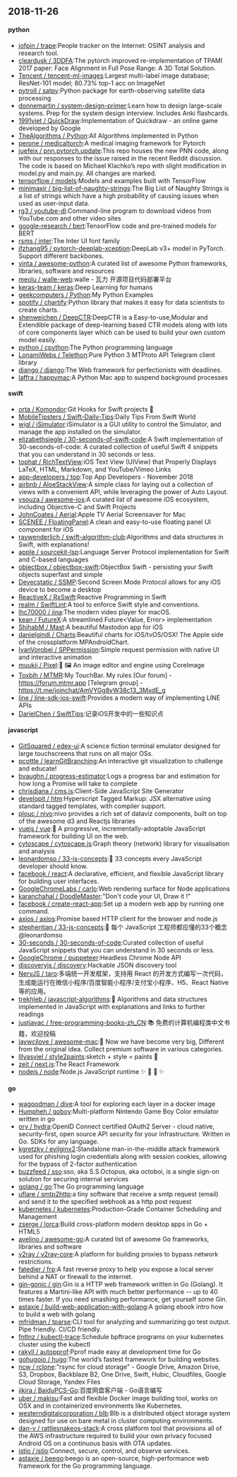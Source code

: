 ## 2018-11-26

#### python
* [jofpin / trape](https://github.com/jofpin/trape):People tracker on the Internet: OSINT analysis and research tool.
* [cleardusk / 3DDFA](https://github.com/cleardusk/3DDFA):The pytorch improved re-implementation of TPAMI 2017 paper: Face Alignment in Full Pose Range: A 3D Total Solution.
* [Tencent / tencent-ml-images](https://github.com/Tencent/tencent-ml-images):Largest multi-label image database; ResNet-101 model; 80.73% top-1 acc on ImageNet
* [pytroll / satpy](https://github.com/pytroll/satpy):Python package for earth-observing satellite data processing
* [donnemartin / system-design-primer](https://github.com/donnemartin/system-design-primer):Learn how to design large-scale systems. Prep for the system design interview. Includes Anki flashcards.
* [1991viet / QuickDraw](https://github.com/1991viet/QuickDraw):Implementation of Quickdraw - an online game developed by Google
* [TheAlgorithms / Python](https://github.com/TheAlgorithms/Python):All Algorithms implemented in Python
* [perone / medicaltorch](https://github.com/perone/medicaltorch):A medical imaging framework for Pytorch
* [juefeix / pnn.pytorch.update](https://github.com/juefeix/pnn.pytorch.update):This repo houses the new PNN code, along with our responses to the issue raised in the recent Reddit discussion. The code is based on Michael Klachko’s repo with slight modification in model.py and main.py. All changes are marked.
* [tensorflow / models](https://github.com/tensorflow/models):Models and examples built with TensorFlow
* [minimaxir / big-list-of-naughty-strings](https://github.com/minimaxir/big-list-of-naughty-strings):The Big List of Naughty Strings is a list of strings which have a high probability of causing issues when used as user-input data.
* [rg3 / youtube-dl](https://github.com/rg3/youtube-dl):Command-line program to download videos from YouTube.com and other video sites
* [google-research / bert](https://github.com/google-research/bert):TensorFlow code and pre-trained models for BERT
* [rsms / inter](https://github.com/rsms/inter):The Inter UI font family
* [jfzhang95 / pytorch-deeplab-xception](https://github.com/jfzhang95/pytorch-deeplab-xception):DeepLab v3+ model in PyTorch. Support different backbones.
* [vinta / awesome-python](https://github.com/vinta/awesome-python):A curated list of awesome Python frameworks, libraries, software and resources
* [meolu / walle-web](https://github.com/meolu/walle-web):walle - 瓦力 开源项目代码部署平台
* [keras-team / keras](https://github.com/keras-team/keras):Deep Learning for humans
* [geekcomputers / Python](https://github.com/geekcomputers/Python):My Python Examples
* [spotify / chartify](https://github.com/spotify/chartify):Python library that makes it easy for data scientists to create charts.
* [shenweichen / DeepCTR](https://github.com/shenweichen/DeepCTR):DeepCTR is a Easy-to-use,Modular and Extendible package of deep-learning based CTR models along with lots of core components layer which can be used to build your own custom model easily.
* [python / cpython](https://github.com/python/cpython):The Python programming language
* [LonamiWebs / Telethon](https://github.com/LonamiWebs/Telethon):Pure Python 3 MTProto API Telegram client library
* [django / django](https://github.com/django/django):The Web framework for perfectionists with deadlines.
* [laffra / happymac](https://github.com/laffra/happymac):A Python Mac app to suspend background processes

#### swift
* [orta / Komondor](https://github.com/orta/Komondor):Git Hooks for Swift projects
🐩
* [MobileTipsters / Swift-Daily-Tips](https://github.com/MobileTipsters/Swift-Daily-Tips):Daily Tips From Swift World
* [wigl / iSimulator](https://github.com/wigl/iSimulator):iSimulator is a GUI utility to control the Simulator, and manage the app installed on the simulator.
* [elizabethsiegle / 30-seconds-of-swift-code](https://github.com/elizabethsiegle/30-seconds-of-swift-code):A Swift implementation of 30-seconds-of-code: A curated collection of useful Swift 4 snippets that you can understand in 30 seconds or less.
* [tophat / RichTextView](https://github.com/tophat/RichTextView):iOS Text View (UIView) that Properly Displays LaTeX, HTML, Markdown, and YouTube/Vimeo Links
* [app-developers / top](https://github.com/app-developers/top):Top App Developers - November 2018
* [airbnb / AloeStackView](https://github.com/airbnb/AloeStackView):A simple class for laying out a collection of views with a convenient API, while leveraging the power of Auto Layout.
* [vsouza / awesome-ios](https://github.com/vsouza/awesome-ios):A curated list of awesome iOS ecosystem, including Objective-C and Swift Projects
* [JohnCoates / Aerial](https://github.com/JohnCoates/Aerial):Apple TV Aerial Screensaver for Mac
* [SCENEE / FloatingPanel](https://github.com/SCENEE/FloatingPanel):A clean and easy-to-use floating panel UI component for iOS
* [raywenderlich / swift-algorithm-club](https://github.com/raywenderlich/swift-algorithm-club):Algorithms and data structures in Swift, with explanations!
* [apple / sourcekit-lsp](https://github.com/apple/sourcekit-lsp):Language Server Protocol implementation for Swift and C-based languages
* [objectbox / objectbox-swift](https://github.com/objectbox/objectbox-swift):ObjectBox Swift - persisting your Swift objects superfast and simple
* [Devecstatic / SSMP](https://github.com/Devecstatic/SSMP):Second Screen Mode Protocol allows for any iOS device to become a desktop
* [ReactiveX / RxSwift](https://github.com/ReactiveX/RxSwift):Reactive Programming in Swift
* [realm / SwiftLint](https://github.com/realm/SwiftLint):A tool to enforce Swift style and conventions.
* [lhc70000 / iina](https://github.com/lhc70000/iina):The modern video player for macOS.
* [kean / FutureX](https://github.com/kean/FutureX):A streamlined Future<Value, Error> implementation
* [ShihabM / Mast](https://github.com/ShihabM/Mast):A beautiful Mastodon app for iOS
* [danielgindi / Charts](https://github.com/danielgindi/Charts):Beautiful charts for iOS/tvOS/OSX! The Apple side of the crossplatform MPAndroidChart.
* [IvanVorobei / SPPermission](https://github.com/IvanVorobei/SPPermission):Simple request permission with native UI and interactive animation
* [muukii / Pixel](https://github.com/muukii/Pixel):🎨
🖼
An image editor and engine using CoreImage
* [Toxblh / MTMR](https://github.com/Toxblh/MTMR):My TouchBar. My rules [Our forum] - https://forum.mtmr.app [Telegram group] - https://t.me/joinchat/AmVYGg8vW38c13_3MxdE_g
* [line / line-sdk-ios-swift](https://github.com/line/line-sdk-ios-swift):Provides a modern way of implementing LINE APIs
* [DarielChen / SwiftTips](https://github.com/DarielChen/SwiftTips):记录iOS开发中的一些知识点

#### javascript
* [GitSquared / edex-ui](https://github.com/GitSquared/edex-ui):A science fiction terminal emulator designed for large touchscreens that runs on all major OSs.
* [pcottle / learnGitBranching](https://github.com/pcottle/learnGitBranching):An interactive git visualization to challenge and educate!
* [bvaughn / progress-estimator](https://github.com/bvaughn/progress-estimator):Logs a progress bar and estimation for how long a Promise will take to complete
* [chrisdiana / cms.js](https://github.com/chrisdiana/cms.js):Client-Side JavaScript Site Generator
* [developit / htm](https://github.com/developit/htm):Hyperscript Tagged Markup: JSX alternative using standard tagged templates, with compiler support.
* [plouc / nivo](https://github.com/plouc/nivo):nivo provides a rich set of dataviz components, built on top of the awesome d3 and Reactjs libraries
* [vuejs / vue](https://github.com/vuejs/vue):🖖
A progressive, incrementally-adoptable JavaScript framework for building UI on the web.
* [cytoscape / cytoscape.js](https://github.com/cytoscape/cytoscape.js):Graph theory (network) library for visualisation and analysis
* [leonardomso / 33-js-concepts](https://github.com/leonardomso/33-js-concepts):📜
33 concepts every JavaScript developer should know.
* [facebook / react](https://github.com/facebook/react):A declarative, efficient, and flexible JavaScript library for building user interfaces.
* [GoogleChromeLabs / carlo](https://github.com/GoogleChromeLabs/carlo):Web rendering surface for Node applications
* [karanchahal / DoodleMaster](https://github.com/karanchahal/DoodleMaster):"Don't code your UI, Draw it !"
* [facebook / create-react-app](https://github.com/facebook/create-react-app):Set up a modern web app by running one command.
* [axios / axios](https://github.com/axios/axios):Promise based HTTP client for the browser and node.js
* [stephentian / 33-js-concepts](https://github.com/stephentian/33-js-concepts):📜
每个 JavaScript 工程师都应懂的33个概念 @leonardomso
* [30-seconds / 30-seconds-of-code](https://github.com/30-seconds/30-seconds-of-code):Curated collection of useful JavaScript snippets that you can understand in 30 seconds or less.
* [GoogleChrome / puppeteer](https://github.com/GoogleChrome/puppeteer):Headless Chrome Node API
* [discoveryjs / discovery](https://github.com/discoveryjs/discovery):Hackable JSON discovery tool
* [NervJS / taro](https://github.com/NervJS/taro):多端统一开发框架，支持用 React 的开发方式编写一次代码，生成能运行在微信小程序/百度智能小程序/支付宝小程序、H5、React Native 等的应用。
* [trekhleb / javascript-algorithms](https://github.com/trekhleb/javascript-algorithms):📝
Algorithms and data structures implemented in JavaScript with explanations and links to further readings
* [justjavac / free-programming-books-zh_CN](https://github.com/justjavac/free-programming-books-zh_CN):📚
免费的计算机编程类中文书籍，欢迎投稿
* [jaywcjlove / awesome-mac](https://github.com/jaywcjlove/awesome-mac): Now we have become very big, Different from the original idea. Collect premium software in various categories.
* [lllyasviel / style2paints](https://github.com/lllyasviel/style2paints):sketch + style = paints
🎨
* [zeit / next.js](https://github.com/zeit/next.js):The React Framework
* [nodejs / node](https://github.com/nodejs/node):Node.js JavaScript runtime
✨
🐢
🚀
✨

#### go
* [wagoodman / dive](https://github.com/wagoodman/dive):A tool for exploring each layer in a docker image
* [Humpheh / goboy](https://github.com/Humpheh/goboy):Multi-platform Nintendo Game Boy Color emulator written in go
* [ory / hydra](https://github.com/ory/hydra):OpenID Connect certified OAuth2 Server - cloud native, security-first, open source API security for your infrastructure. Written in Go. SDKs for any language.
* [kgretzky / evilginx2](https://github.com/kgretzky/evilginx2):Standalone man-in-the-middle attack framework used for phishing login credentials along with session cookies, allowing for the bypass of 2-factor authentication
* [buzzfeed / sso](https://github.com/buzzfeed/sso):sso, aka S.S.Octopus, aka octoboi, is a single sign-on solution for securing internal services
* [golang / go](https://github.com/golang/go):The Go programming language
* [uflare / smtp2http](https://github.com/uflare/smtp2http):a tiny software that receive a smtp request (email) and send it to the specified webhook as a http post request
* [kubernetes / kubernetes](https://github.com/kubernetes/kubernetes):Production-Grade Container Scheduling and Management
* [zserge / lorca](https://github.com/zserge/lorca):Build cross-platform modern desktop apps in Go + HTML5
* [avelino / awesome-go](https://github.com/avelino/awesome-go):A curated list of awesome Go frameworks, libraries and software
* [v2ray / v2ray-core](https://github.com/v2ray/v2ray-core):A platform for building proxies to bypass network restrictions.
* [fatedier / frp](https://github.com/fatedier/frp):A fast reverse proxy to help you expose a local server behind a NAT or firewall to the internet.
* [gin-gonic / gin](https://github.com/gin-gonic/gin):Gin is a HTTP web framework written in Go (Golang). It features a Martini-like API with much better performance -- up to 40 times faster. If you need smashing performance, get yourself some Gin.
* [astaxie / build-web-application-with-golang](https://github.com/astaxie/build-web-application-with-golang):A golang ebook intro how to build a web with golang
* [mfridman / tparse](https://github.com/mfridman/tparse):CLI tool for analyzing and summarizing go test output. Pipe friendly. CI/CD friendly.
* [fntlnz / kubectl-trace](https://github.com/fntlnz/kubectl-trace):Schedule bpftrace programs on your kubernetes cluster using the kubectl
* [rakyll / autopprof](https://github.com/rakyll/autopprof):Pprof made easy at development time for Go
* [gohugoio / hugo](https://github.com/gohugoio/hugo):The world’s fastest framework for building websites.
* [ncw / rclone](https://github.com/ncw/rclone):"rsync for cloud storage" - Google Drive, Amazon Drive, S3, Dropbox, Backblaze B2, One Drive, Swift, Hubic, Cloudfiles, Google Cloud Storage, Yandex Files
* [iikira / BaiduPCS-Go](https://github.com/iikira/BaiduPCS-Go):百度网盘客户端 - Go语言编写
* [uber / makisu](https://github.com/uber/makisu):Fast and flexible Docker image building tool, works on OSX and in containerized environments like Kubernetes.
* [westerndigitalcorporation / blb](https://github.com/westerndigitalcorporation/blb):Blb is a distributed object storage system designed for use on bare metal in cluster computing environments.
* [dan-v / rattlesnakeos-stack](https://github.com/dan-v/rattlesnakeos-stack):A cross platform tool that provisions all of the AWS infrastructure required to build your own privacy focused Android OS on a continuous basis with OTA updates.
* [istio / istio](https://github.com/istio/istio):Connect, secure, control, and observe services.
* [astaxie / beego](https://github.com/astaxie/beego):beego is an open-source, high-performance web framework for the Go programming language.
